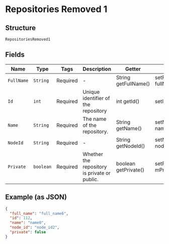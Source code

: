 
# Repositories Removed 1

## Structure

`RepositoriesRemoved1`

## Fields

| Name | Type | Tags | Description | Getter | Setter |
|  --- | --- | --- | --- | --- | --- |
| `FullName` | `String` | Required | - | String getFullName() | setFullName(String fullName) |
| `Id` | `int` | Required | Unique identifier of the repository | int getId() | setId(int id) |
| `Name` | `String` | Required | The name of the repository. | String getName() | setName(String name) |
| `NodeId` | `String` | Required | - | String getNodeId() | setNodeId(String nodeId) |
| `Private` | `boolean` | Required | Whether the repository is private or public. | boolean getPrivate() | setPrivate(boolean mPrivate) |

## Example (as JSON)

```json
{
  "full_name": "full_name6",
  "id": 112,
  "name": "name0",
  "node_id": "node_id2",
  "private": false
}
```

